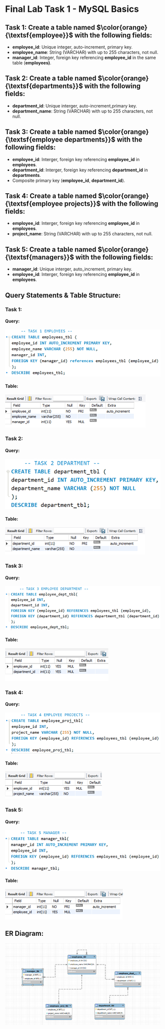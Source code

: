 # Final Lab Task 1 - MySQL Basics

## Task 1: Create a table named $\color{orange}{\textsf{employee}}$ with the following fields:
- **employee_id**: Unique integer, auto-increment, primary key.
- **employee_name**: String (VARCHAR) with up to 255 characters, not null.
- **manager_id**: Integer, foreign key referencing **employee_id** in the same table (**employees)**.
## Task 2: Create a table named $\color{orange}{\textsf{departments}}$ with the following fields:
- **department_id**: Unique interger, auto-increment,primary key.
- **department_name**: String (VARCHAR) with up to 255 characters, not null.
## Task 3: Create a table named $\color{orange}{\textsf{employee departments}}$ with the following fields:
- **employee_id**: Interger, foreign key referencing **employee_id** in **employees**.
- **department_id**: Interger, foreign key referencing **department_id** in **departments**.
- Composite primary key (**employee_id**, **department_id**).
## Task 4: Create a table named $\color{orange}{\textsf{employee projects}}$ with the following fields:
- **employee_id**: Interger, foreign key referencing **employee_id** in **employees**.
- **project_name**: String (VARCHAR) with up to 255 characters, not null.
## Task 5: Create a table named $\color{orange}{\textsf{managers}}$ with the following fields:
- **manager_id**: Unique interger, auto_increment, primary key.
- **employee_id**: Interger, foreign key referencing **employee_id** in **employees**.

## Query Statements & Table Structure:
### Task 1:
#### Query:
![screenshot](images/Employee.png)
#### Table:
![screenshot](images/Employee_tbl.png)
### Task 2:
#### Query:
![screenshot](images/Department.png)
#### Table:
![screenshot](images/Department_tbl.png)
### Task 3:
#### Query:
![screenshot](images/Employee_dept.png)
#### Table:
![screenshot](images/Employee_dept_tbl.png)
### Task 4:
#### Query:
![screenshot](images/Employee_proj.png)
#### Table:
![screenshot](images/Employee_proj_tbl.png)
### Task 5:
#### Query:
![screenshot](images/Manager.png)
#### Table:
![screenshot](images/Manager_tbl.png)
## ER Diagram:
![screenshot](images/ER_DIAGRAM.png)

